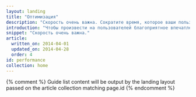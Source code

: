 ```yaml
---
layout: landing
title: "Оптимизация"
description: "Скорость очень важна. Сократите время, которое ваши пользователи проводят в ожидании загрузки. Добейтесь плавной визуализации страниц и быстрой работы интерактивных элементов."
introduction: "Чтобы произвести на пользователей благоприятное впечатление, необходимо быстро загружать контент (за &lt;1 секунду) и почти мгновенно реагировать на ввод данных (за &lt;16 миллисекунд)."
snippet: "Скорость очень важна."
article:
  written_on: 2014-04-01
  updated_on: 2014-04-28
  order: 4
id: performance
collection: home
---
```


{% comment %}
Guide list content will be output by the landing layout passed on the article collection matching page.id
{% endcomment %}


